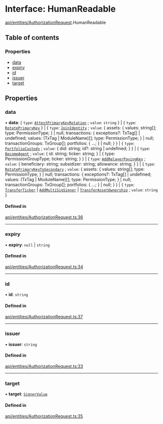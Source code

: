 # Interface: HumanReadable

[api/entities/AuthorizationRequest](../wiki/api.entities.AuthorizationRequest).HumanReadable

## Table of contents

### Properties

- [data](../wiki/api.entities.AuthorizationRequest.HumanReadable#data)
- [expiry](../wiki/api.entities.AuthorizationRequest.HumanReadable#expiry)
- [id](../wiki/api.entities.AuthorizationRequest.HumanReadable#id)
- [issuer](../wiki/api.entities.AuthorizationRequest.HumanReadable#issuer)
- [target](../wiki/api.entities.AuthorizationRequest.HumanReadable#target)

## Properties

### data

• **data**: { `type`: [`AttestPrimaryKeyRotation`](../wiki/types.AuthorizationType#attestprimarykeyrotation) ; `value`: `string`  } \| { `type`: [`RotatePrimaryKey`](../wiki/types.AuthorizationType#rotateprimarykey)  } \| { `type`: [`JoinIdentity`](../wiki/types.AuthorizationType#joinidentity) ; `value`: { assets: { values: string[]; type: PermissionType; } \| null; transactions: { exceptions?: TxTag[] \| undefined; values: (TxTag \| ModuleName)[]; type: PermissionType; } \| null; transactionGroups: TxGroup[]; portfolios: { ...; } \| null; }  } \| { `type`: [`PortfolioCustody`](../wiki/types.AuthorizationType#portfoliocustody) ; `value`: { did: string; id?: string \| undefined; }  } \| { `type`: [`BecomeAgent`](../wiki/types.AuthorizationType#becomeagent) ; `value`: { id: string; ticker: string; } \| { type: PermissionGroupType; ticker: string; }  } \| { `type`: [`AddRelayerPayingKey`](../wiki/types.AuthorizationType#addrelayerpayingkey) ; `value`: { beneficiary: string; subsidizer: string; allowance: string; }  } \| { `type`: [`RotatePrimaryKeyToSecondary`](../wiki/types.AuthorizationType#rotateprimarykeytosecondary) ; `value`: { assets: { values: string[]; type: PermissionType; } \| null; transactions: { exceptions?: TxTag[] \| undefined; values: (TxTag \| ModuleName)[]; type: PermissionType; } \| null; transactionGroups: TxGroup[]; portfolios: { ...; } \| null; }  } \| { `type`: [`TransferTicker`](../wiki/types.AuthorizationType#transferticker) \| [`AddMultiSigSigner`](../wiki/types.AuthorizationType#addmultisigsigner) \| [`TransferAssetOwnership`](../wiki/types.AuthorizationType#transferassetownership) ; `value`: `string`  }

#### Defined in

[api/entities/AuthorizationRequest.ts:36](https://github.com/PolymeshAssociation/polymesh-sdk/blob/2d3ac2ae/src/api/entities/AuthorizationRequest.ts#L36)

___

### expiry

• **expiry**: ``null`` \| `string`

#### Defined in

[api/entities/AuthorizationRequest.ts:34](https://github.com/PolymeshAssociation/polymesh-sdk/blob/2d3ac2ae/src/api/entities/AuthorizationRequest.ts#L34)

___

### id

• **id**: `string`

#### Defined in

[api/entities/AuthorizationRequest.ts:37](https://github.com/PolymeshAssociation/polymesh-sdk/blob/2d3ac2ae/src/api/entities/AuthorizationRequest.ts#L37)

___

### issuer

• **issuer**: `string`

#### Defined in

[api/entities/AuthorizationRequest.ts:33](https://github.com/PolymeshAssociation/polymesh-sdk/blob/2d3ac2ae/src/api/entities/AuthorizationRequest.ts#L33)

___

### target

• **target**: [`SignerValue`](../wiki/types.SignerValue)

#### Defined in

[api/entities/AuthorizationRequest.ts:35](https://github.com/PolymeshAssociation/polymesh-sdk/blob/2d3ac2ae/src/api/entities/AuthorizationRequest.ts#L35)

